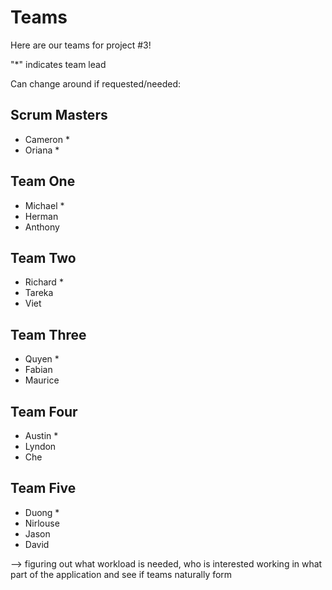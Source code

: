 # Teams
Here are our teams for project #3! 

"*" indicates team lead

Can change around if requested/needed:

## Scrum Masters
- Cameron *
- Oriana *

## Team One
- Michael *
- Herman
- Anthony

## Team Two
- Richard *
- Tareka
- Viet

## Team Three
- Quyen *
- Fabian
- Maurice

## Team Four
- Austin *
- Lyndon
- Che

## Team Five
- Duong *
- Nirlouse
- Jason
- David

--> figuring out what workload is needed, who is interested working in what part of the application and see if teams naturally form